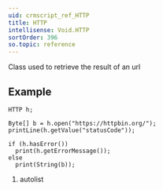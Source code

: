 ```yaml
---
uid: crmscript_ref_HTTP
title: HTTP
intellisense: Void.HTTP
sortOrder: 396
so.topic: reference
---
```



Class used to retrieve the result of an url




## Example


    HTTP h;
    
    Byte[] b = h.open("https://httpbin.org/");
    printLine(h.getValue("statusCode"));
    
    if (h.hasError())
      print(h.getErrorMessage());
    else
      print(String(b));




1. autolist

